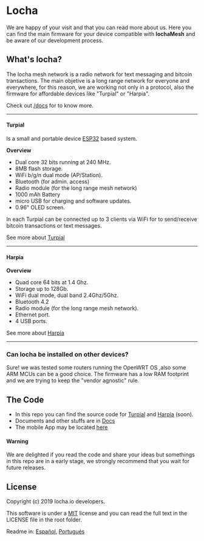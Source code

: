 # Locha
We are happy of your visit and that you can read more about us. Here you can find the main firmware for your device compatible with **lochaMesh** and be aware of our development process.

## What's locha?
The locha mesh network is a radio network for text messaging and bitcoin transactions.
The main objetive is a long range network for everyone and everywhere, for this reason, we are working not only in a protocol, also the firmware for affordable devices like "Turpial" or "Harpia".

Check out [/docs](docs) for to know more.

---

#### Turpial
Is a small and portable device [ESP32](https://www.espressif.com/en/products/hardware/esp-wroom-32/overview) based system.

**Overview**
- Dual core 32 bits running at 240 MHz.
- 8MB flash storage.
- WiFi b/g/n dual mode (AP/Station).
- Bluetooth (for admin. access)
- Radio module (for the long range mesh network)
- 1000 mAh Battery
- micro USB for charging and software updates.
- 0.96" OLED screen.
 
In each Turpial can be connected up to 3 clients via WiFi for to send/receive bitcoin transactions or text messages.

See more about [Turpial](Turpial) 

---

#### Harpia

**Overview**
- Quad core 64 bits at 1.4 Ghz.
- Storage up to 128Gb.
- WiFi dual mode, dual band 2.4Ghz/5Ghz.
- Bluetooth 4.2
- Radio module (for the long range mesh network).
- Ethernet port.
- 4 USB ports.

See more about [Harpia](Harpia)

---

### Can locha be installed on other devices?

Sure! we was tested some routers running the OpenWRT OS ,also some ARM MCUs can be a good choice. The firmware has a low RAM footprint and we are trying to keep the "vendor agnostic" rule.

## The Code
* In this repo you can find the source code for [Turpial](Turpial) and [Harpia](Harpia) (soon).
* Documents and other stuffs are in [Docs](docs)
* The mobile App may be located [here](https://)

#### Warning
We are delighted if you read the code and share your ideas but somethings in this repo are in a early stage, we strongly recommend that you wait for future releases.

## License
Copyright (c) 2019 locha.io developers.

This software is under a [MIT](LICENSE) license and you can read the full text in the LICENSE file in the root folder.

Readme in: [Español](README_ES.md), [Portugués](README_PT)
